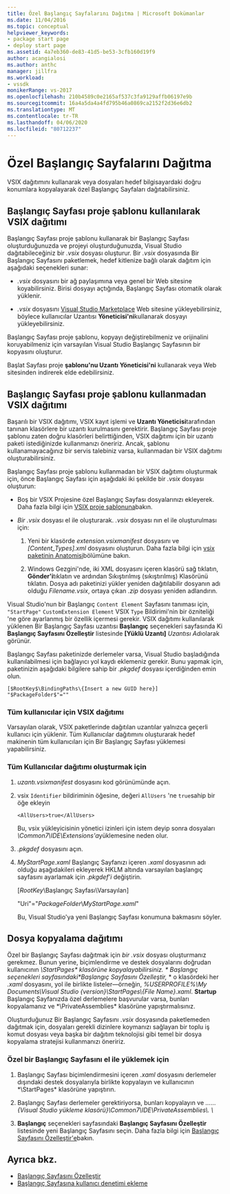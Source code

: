 ```yaml
---
title: Özel Başlangıç Sayfalarını Dağıtma | Microsoft Dokümanlar
ms.date: 11/04/2016
ms.topic: conceptual
helpviewer_keywords:
- package start page
- deploy start page
ms.assetid: 4a7eb360-de83-41d5-be53-3cfb160d19f9
author: acangialosi
ms.author: anthc
manager: jillfra
ms.workload:
- vssdk
monikerRange: vs-2017
ms.openlocfilehash: 210b4589c0e2165af537c3fa9129affb06197e9b
ms.sourcegitcommit: 16a4a5da4a4fd795b46a0869ca2152f2d36e6db2
ms.translationtype: MT
ms.contentlocale: tr-TR
ms.lasthandoff: 04/06/2020
ms.locfileid: "80712237"
---
```

# <a name="deploy-custom-start-pages"></a>Özel Başlangıç Sayfalarını Dağıtma

VSIX dağıtımını kullanarak veya dosyaları hedef bilgisayardaki doğru konumlara kopyalayarak özel Başlangıç Sayfaları dağıtabilirsiniz.

## <a name="vsix-deployment-by-using-the-start-page-project-template"></a>Başlangıç Sayfası proje şablonu kullanılarak VSIX dağıtımı

Başlangıç Sayfası proje şablonu kullanarak bir Başlangıç Sayfası oluşturduğunuzda ve projeyi oluşturduğunuzda, Visual Studio dağıtabileceğiniz bir *.vsix* dosyası oluşturur. Bir *.vsix* dosyasında Bir Başlangıç Sayfasını paketlemek, hedef kitlenize bağlı olarak dağıtım için aşağıdaki seçenekleri sunar:

- *.vsix* dosyasını bir ağ paylaşımına veya genel bir Web sitesine koyabilirsiniz. Birisi dosyayı açtığında, Başlangıç Sayfası otomatik olarak yüklenir.

- *.vsix* dosyasını [Visual Studio Marketplace](https://marketplace.visualstudio.com/) Web sitesine yükleyebilirsiniz, böylece kullanıcılar Uzantısı **Yöneticisi'ni**kullanarak dosyayı yükleyebilirsiniz.

Başlangıç Sayfası proje şablonu, kopyayı değiştirebilmeniz ve orijinalini koruyabilmeniz için varsayılan Visual Studio Başlangıç Sayfasının bir kopyasını oluşturur.

Başlat Sayfası proje **şablonu'nu Uzantı Yöneticisi'ni** kullanarak veya Web sitesinden indirerek elde edebilirsiniz.

## <a name="vsix-deployment-without-using-the-start-page-project-template"></a>Başlangıç Sayfası proje şablonu kullanmadan VSIX dağıtımı
 Başarılı bir VSIX dağıtımı, VSIX kayıt işlemi ve **Uzantı Yöneticisi**tarafından tanınan klasörlere bir uzantı kurulmasını gerektirir. Başlangıç Sayfası proje şablonu zaten doğru klasörleri belirttiğinden, VSIX dağıtımı için bir uzantı paketi istediğinizde kullanmanızı öneririz. Ancak, şablonu kullanamayacağınız bir servis talebiniz varsa, kullanmadan bir VSIX dağıtımı oluşturabilirsiniz.

 Başlangıç Sayfası proje şablonu kullanmadan bir VSIX dağıtımı oluşturmak için, önce Başlangıç Sayfası için aşağıdaki iki şekilde bir *.vsix* dosyası oluşturun:

- Boş bir VSIX Projesine özel Başlangıç Sayfası dosyalarınızı ekleyerek. Daha fazla bilgi için [VSIX proje şablonuna](../extensibility/vsix-project-template.md)bakın.

- *Bir .vsix* dosyası el ile oluşturarak. *.vsix* dosyası nın el ile oluşturulması için:

   1. Yeni bir klasörde *extension.vsixmanifest* dosyasını ve *[Content_Types].xml* dosyasını oluşturun. Daha fazla bilgi için [vsix paketinin Anatomisi](../extensibility/anatomy-of-a-vsix-package.md)bölümüne bakın.

   2. Windows Gezgini'nde, iki XML dosyasını içeren klasörü sağ tıklatın, **Gönder'i**tıklatın ve ardından Sıkıştırılmış (sıkıştırılmış) Klasörünü tıklatın. Dosya adı paketinizi yükler yeniden dağıtılabilir dosyanın adı olduğu *Filename.vsix*, ortaya çıkan *.zip* dosyası yeniden adlandırın.

Visual Studio'nun bir Başlangıç `Content Element` Sayfasını tanıması için, `"StartPage"` `CustomExtension Element` VSIX `Type` Bildirimi'nin bir özniteliği 'ne göre ayarlanmış bir özellik içermesi gerekir. VSIX dağıtımı kullanılarak yüklenen Bir Başlangıç Sayfası uzantısı **Başlangıç** seçenekleri sayfasında Ki **Başlangıç Sayfasını Özelleştir** listesinde **[Yüklü Uzantı]** *Uzantısı Adı*olarak görünür.

Başlangıç Sayfası paketinizde derlemeler varsa, Visual Studio başladığında kullanılabilmesi için bağlayıcı yol kaydı eklemeniz gerekir. Bunu yapmak için, paketinizin aşağıdaki bilgilere sahip bir *.pkgdef* dosyası içerdiğinden emin olun.

```
[$RootKey$\BindingPaths\{Insert a new GUID here}]
"$PackageFolder$"=""
```

### <a name="vsix-deployment-for-all-users"></a>Tüm kullanıcılar için VSIX dağıtımı
 Varsayılan olarak, VSIX paketlerinde dağıtılan uzantılar yalnızca geçerli kullanıcı için yüklenir. Tüm Kullanıcılar dağıtımını oluşturarak hedef makinenin tüm kullanıcıları için Bir Başlangıç Sayfası yüklemesi yapabilirsiniz.

### <a name="to-create-an-all-users-deployment"></a>Tüm Kullanıcılar dağıtımı oluşturmak için

1. *uzantı.vsixmanifest* dosyasını kod görünümünde açın.

2. vsix `Identifier` bildiriminin öğesine, değeri `AllUsers` 'ne `true`sahip bir öğe ekleyin

    ```
    <AllUsers>true</AllUsers>
    ```

     Bu, vsix yükleyicisinin yönetici izinleri için istem deyip sonra dosyaları *\Common7\IDE\Extensions'a*yüklemesine neden olur.

3. *.pkgdef* dosyasını açın.

4. *MyStartPage.xaml* Başlangıç Sayfanızı içeren *.xaml* dosyasının adı olduğu aşağıdakileri ekleyerek HKLM altında varsayılan başlangıç sayfasını ayarlamak için *.pkgdef'i* değiştirin.

     [$RootKey$\Başlangıç Sayfası\Varsayılan]

     "Uri"="$PackageFolder$\\*MyStartPage.xaml*"

     Bu, Visual Studio'ya yeni Başlangıç Sayfası konumuna bakmasını söyler.

## <a name="file-copy-deployment"></a>Dosya kopyalama dağıtımı
 Özel bir Başlangıç Sayfası dağıtmak için *bir .vsix* dosyası oluşturmanız gerekmez. Bunun yerine, biçimlendirme ve destek dosyalarını doğrudan kullanıcının <em>\StartPages\* klasörüne kopyalayabilirsiniz. * Başlangıç seçenekleri sayfasındaki*Başlangıç Sayfasını Özelleştir,</em> * o klasördeki her *.xaml* dosyasını, yol ile birlikte listeler—örneğin, *%USERPROFILE%\My Documents\Visual Studio {version}\StartPages\\{File Name}.xaml*. **Startup** Başlangıç Sayfanızda özel derlemelere başvurular varsa, bunları kopyalamanız ve *\PrivateAssemblies\* klasörüne yapıştırmalısınız.

 Oluşturduğunuz Bir Başlangıç Sayfasını *.vsix* dosyasında paketlemeden dağıtmak için, dosyaları gerekli dizinlere koymanızı sağlayan bir toplu iş komut dosyası veya başka bir dağıtım teknolojisi gibi temel bir dosya kopyalama stratejisi kullanmanızı öneririz.

### <a name="to-manually-install-a-custom-start-page"></a>Özel bir Başlangıç Sayfasını el ile yüklemek için

1. Başlangıç Sayfası biçimlendirmesini içeren *.xaml* dosyasını derlemeler dışındaki destek dosyalarıyla birlikte kopyalayın ve kullanıcının *\StartPages\* klasörüne yapıştırın.

2. Başlangıç Sayfası derlemeler gerektiriyorsa, bunları kopyalayın ve *...... {Visual Studio yükleme klasörü}\Common7\IDE\PrivateAssemblies\\. \\*

3. **Başlangıç** seçenekleri sayfasındaki **Başlangıç Sayfasını Özelleştir** listesinde yeni Başlangıç Sayfasını seçin. Daha fazla bilgi için [Başlangıç Sayfasını Özelleştir'e](../ide/customizing-the-start-page-for-visual-studio.md)bakın.

## <a name="see-also"></a>Ayrıca bkz.

- [Başlangıç Sayfasını Özelleştir](../ide/customizing-the-start-page-for-visual-studio.md)
- [Başlangıç Sayfasına kullanıcı denetimi ekleme](../extensibility/adding-user-control-to-the-start-page.md)
